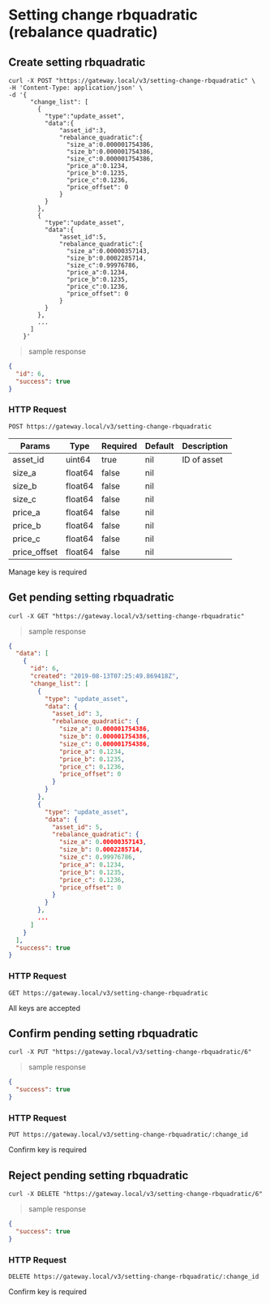 # Setting change rbquadratic (rebalance quadratic)

## Create setting rbquadratic

```shell
curl -X POST "https://gateway.local/v3/setting-change-rbquadratic" \
-H 'Content-Type: application/json' \
-d '{
      "change_list": [
        {
          "type":"update_asset",
          "data":{
              "asset_id":3,
              "rebalance_quadratic":{
                "size_a":0.000001754386,
                "size_b":0.000001754386,
                "size_c":0.000001754386,
                "price_a":0.1234,
                "price_b":0.1235,
                "price_c":0.1236,
                "price_offset": 0
              }
          }
        },
        {
          "type":"update_asset",
          "data":{
              "asset_id":5,
              "rebalance_quadratic":{
                "size_a":0.00000357143,
                "size_b":0.0002285714,
                "size_c":0.99976786,
                "price_a":0.1234,
                "price_b":0.1235,
                "price_c":0.1236,
                "price_offset": 0
              }
          }
        },
        ...
      ]
    }'
```

> sample response

```json
{
  "id": 6,
  "success": true
}
```

### HTTP Request

`POST https://gateway.local/v3/setting-change-rbquadratic`

Params | Type | Required | Default | Description
------ | ---- | -------- | ------- | -----------
asset_id | uint64 | true | nil | ID of asset
size_a | float64 | false | nil | 
size_b | float64 | false | nil | 
size_c | float64 | false | nil | 
price_a | float64 | false | nil | 
price_b | float64 | false | nil | 
price_c | float64 | false | nil |
price_offset | float64 | false | nil |
<aside class="notice">Manage key is required</aside>

## Get pending setting rbquadratic


```shell
curl -X GET "https://gateway.local/v3/setting-change-rbquadratic"
```

> sample response

```json
{
  "data": [
    {
      "id": 6,
      "created": "2019-08-13T07:25:49.869418Z",
      "change_list": [
        {
          "type": "update_asset",
          "data": {
            "asset_id": 3,
            "rebalance_quadratic": {
              "size_a": 0.000001754386,
              "size_b": 0.000001754386,
              "size_c": 0.000001754386,
              "price_a": 0.1234,
              "price_b": 0.1235,
              "price_c": 0.1236,
              "price_offset": 0
            }
          }
        },
        {
          "type": "update_asset",
          "data": {
            "asset_id": 5,
            "rebalance_quadratic": {
              "size_a": 0.00000357143,
              "size_b": 0.0002285714,
              "size_c": 0.99976786,
              "price_a": 0.1234,
              "price_b": 0.1235,
              "price_c": 0.1236,
              "price_offset": 0
            }
          }
        },
        ...
      ]
    }
  ],
  "success": true
}
```

### HTTP Request

`GET https://gateway.local/v3/setting-change-rbquadratic`
<aside class="notice">All keys are accepted</aside>

## Confirm pending setting rbquadratic

```shell
curl -X PUT "https://gateway.local/v3/setting-change-rbquadratic/6"
```

> sample response

```json
{
  "success": true
}
```

### HTTP Request

`PUT https://gateway.local/v3/setting-change-rbquadratic/:change_id`
<aside class="notice">Confirm key is required</aside>

## Reject pending setting rbquadratic

```shell
curl -X DELETE "https://gateway.local/v3/setting-change-rbquadratic/6"
```

> sample response

```json
{
  "success": true
}
```

### HTTP Request

`DELETE https://gateway.local/v3/setting-change-rbquadratic/:change_id`
<aside class="notice">Confirm key is required</aside>